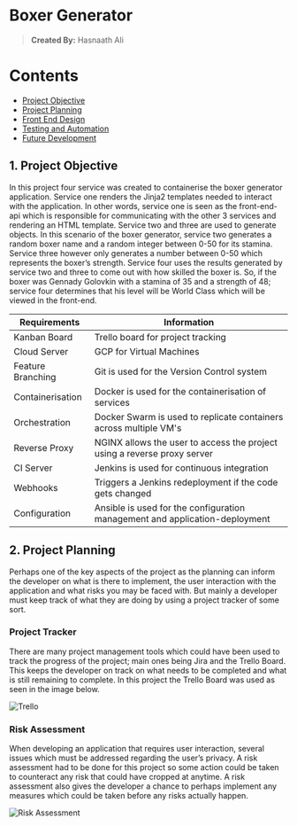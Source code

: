 # Boxer Generator
> **Created By:** Hasnaath Ali

# Contents
* [ Project Objective ](#obj)
* [ Project Planning ](#plans)
* [ Front End Design ](#FED)
* [ Testing and Automation](#TA)
* [ Future Development](#FD)

<a name="obj"></a>
## 1. Project Objective
In this project four service was created to containerise the boxer generator application. Service one 
renders the Jinja2 templates needed to interact with the application. In other words, service one is 
seen as the front-end-api which is responsible for communicating with the other 3 services and rendering 
an HTML template. Service two and three are used to generate objects. In this scenario of the boxer 
generator, service two generates a random boxer name and a random integer between 0-50 for its stamina. 
Service three however only generates a number between 0-50 which represents the boxer’s strength. 
Service four uses the results generated by service two and three to come out with how skilled the boxer 
is. So, if the boxer was Gennady Golovkin with a stamina of 35 and a strength of 48; service four 
determines that his level will be World Class which will be viewed in the front-end.

Requirements | Information
------------ | -------------
Kanban Board | Trello board for project tracking
Cloud Server | GCP for Virtual Machines
Feature Branching | Git is used for the Version Control system
Containerisation | Docker is used for the containerisation of services
Orchestration | Docker Swarm is used to replicate containers across multiple VM's
Reverse Proxy | NGINX allows the user to access the project using a reverse proxy server
CI Server | Jenkins is used for continuous integration
Webhooks | Triggers a Jenkins redeployment if the code gets changed
Configuration | Ansible is used for the configuration management and application-deployment


<a name="plans"></a>
## 2. Project Planning
Perhaps one of the key aspects of the project as the planning can inform the developer on 
what is there to implement, the user interaction with the application and what risks you may 
be faced with. But mainly a developer must keep track of what they are doing by using a 
project tracker of some sort.

### Project Tracker ###
There are many project management tools which could have been used to track the progress of 
the project; main ones being Jira and the Trello Board. This keeps the developer on track on
what needs to be completed and what is still remaining to complete. In this project the Trello
Board was used as seen in the image below.

![Trello](https://user-images.githubusercontent.com/101266487/168450738-986fcf7b-17a4-4981-81e1-6ae2338bd52f.JPG)

### Risk Assessment ###
When developing an application that requires user interaction, several issues which must be
addressed regarding the user’s privacy. A risk assessment had to be done for this project so 
some action could be taken to counteract any risk that could have cropped at anytime. A risk 
assessment also gives the developer a chance to perhaps implement any measures which could be taken 
before any risks actually happen. 

![Risk Assessment](https://user-images.githubusercontent.com/101266487/168496810-72fd0914-5a49-493e-9967-fdbf2877af0b.JPG)


